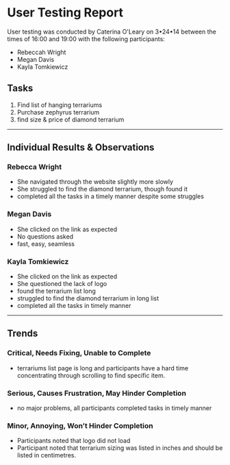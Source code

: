 # User Testing Report

User testing was conducted by Caterina O'Leary on 3•24•14 between the times of 16:00 and 19:00 with the following participants:

- Rebeccah Wright
- Megan Davis
- Kayla Tomkiewicz

## Tasks

1. Find list of hanging terrariums
2. Purchase zephyrus terrarium
3. find size & price of diamond terrarium

---

## Individual Results & Observations

### Rebecca Wright

- She navigated through the website slightly more slowly
- She struggled to find the diamond terrarium, though found it
- completed all the tasks in a timely manner despite some struggles

### Megan Davis

- She clicked on the link as expected
- No questions asked
- fast, easy, seamless

### Kayla Tomkiewicz

- She clicked on the link as expected
- She questioned the lack of logo
- found the terrarium list long
- struggled to find the diamond terrarium in long list
- completed all the tasks in timely manner

---

## Trends

### Critical, Needs Fixing, Unable to Complete

- terrariums list page is long and participants have a hard time concentrating through scrolling to find specific item.

### Serious, Causes Frustration, May Hinder Completion

- no major problems, all participants completed tasks in timely manner

### Minor, Annoying, Won’t Hinder Completion

- Participants noted that logo did not load
- Participant noted that terrarium sizing was listed in inches and should be listed in centimetres.